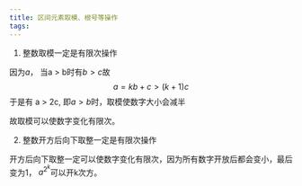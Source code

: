 ```yaml
---
title: 区间元素取模、根号等操作
tags:
---
```


1. 整数取模一定是有限次操作

因为$a % b = c$， 当a > b时有$b > c$故
$$
a = kb + c > (k + 1)c
$$
于是有 a > 2c, 即$a > b$时，取模使数字大小会减半

故取模可以使数字变化有限次。

2. 整数开方后向下取整一定是有限次操作

开方后向下取整一定可以使数字变化有限次，因为所有数字开放后都会变小，最后变为1， $a^{2^k}$可以开k次方。


